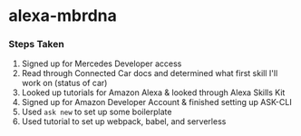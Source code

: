 # alexa-mbrdna

### Steps Taken
1. Signed up for Mercedes Developer access
2. Read through Connected Car docs and determined what first skill I'll work on (status of car)
3. Looked up tutorials for Amazon Alexa & looked through Alexa Skills Kit
4. Signed up for Amazon Developer Account & finished setting up ASK-CLI
5. Used `ask new` to set up some boilerplate
6. Used tutorial to set up webpack, babel, and serverless
